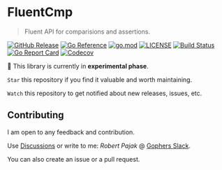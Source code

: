 # FluentCmp

> Fluent API for comparisions and assertions.

[![GitHub Release](https://img.shields.io/github/v/release/pellared/fluentcmp)](https://github.com/pellared/fluentcmp/releases)
[![Go Reference](https://pkg.go.dev/badge/github.com/pellared/fluentcmp.svg)](https://pkg.go.dev/github.com/pellared/fluentcmp)
[![go.mod](https://img.shields.io/github/go-mod/go-version/pellared/fluentcmp)](go.mod)
[![LICENSE](https://img.shields.io/github/license/pellared/fluentcmp)](LICENSE)
[![Build Status](https://img.shields.io/github/workflow/status/pellared/fluentcmp/build)](https://github.com/pellared/fluentcmp/actions?query=workflow%3Abuild+branch%3Amain)
[![Go Report Card](https://goreportcard.com/badge/github.com/pellared/fluentcmp)](https://goreportcard.com/report/github.com/pellared/fluentcmp)
[![Codecov](https://codecov.io/gh/pellared/fluentcmp/branch/main/graph/badge.svg)](https://codecov.io/gh/pellared/fluentcmp)

:construction: This library is currently in **experimental phase**.

`Star` this repository if you find it valuable and worth maintaining.

`Watch` this repository to get notified about new releases, issues, etc.

## Contributing

I am open to any feedback and contribution.

Use [Discussions](https://github.com/pellared/fluentcmp/discussions) or write to me: *Robert Pajak* @ [Gophers Slack](https://invite.slack.golangbridge.org/).

You can also create an issue or a pull request.
